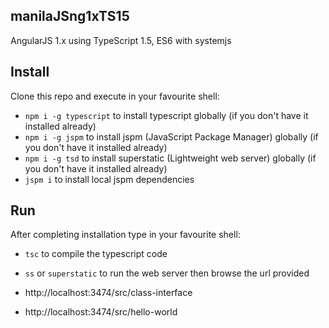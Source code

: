 ## manilaJSng1xTS15
AngularJS 1.x using TypeScript 1.5, ES6 with systemjs

## Install

Clone this repo and execute in your favourite shell:
* `npm i -g typescript` to install typescript globally (if you don't have it installed already)
* `npm i -g jspm` to install jspm (JavaScript Package Manager) globally (if you don't have it installed already)
* `npm i -g tsd` to install superstatic (Lightweight web server) globally (if you don't have it installed already)
* `jspm i` to install local jspm dependencies

## Run

After completing installation type in your favourite shell:

* `tsc` to compile the typescript code
* `ss` or `superstatic`  to run the web server then browse the url provided

* http://localhost:3474/src/class-interface 
* http://localhost:3474/src/hello-world


